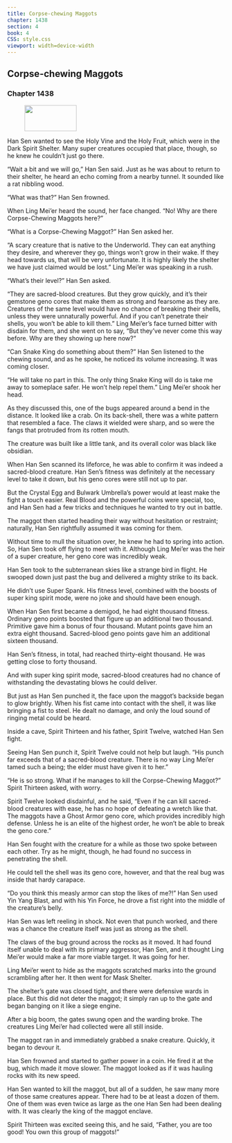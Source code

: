 ```yaml
---
title: Corpse-chewing Maggots
chapter: 1438
section: 4
book: 4
CSS: style.css
viewport: width=device-width
---
```


## Corpse-chewing Maggots

### Chapter 1438

<figure>
	<img src="../Images/gem.gif" alt="" id="gem" width="120" height="60" />
</figure>

Han Sen wanted to see the Holy Vine and the Holy Fruit, which were in the Dark Spirit Shelter. Many super creatures occupied that place, though, so he knew he couldn’t just go there.

“Wait a bit and we will go,” Han Sen said. Just as he was about to return to their shelter, he heard an echo coming from a nearby tunnel. It sounded like a rat nibbling wood.

“What was that?” Han Sen frowned.

When Ling Mei’er heard the sound, her face changed. “No! Why are there Corpse-Chewing Maggots here?”

“What is a Corpse-Chewing Maggot?” Han Sen asked her.

“A scary creature that is native to the Underworld. They can eat anything they desire, and wherever they go, things won’t grow in their wake. If they head towards us, that will be very unfortunate. It is highly likely the shelter we have just claimed would be lost.” Ling Mei’er was speaking in a rush.

“What’s their level?” Han Sen asked.

“They are sacred-blood creatures. But they grow quickly, and it’s their gemstone geno cores that make them as strong and fearsome as they are. Creatures of the same level would have no chance of breaking their shells, unless they were unnaturally powerful. And if you can’t penetrate their shells, you won’t be able to kill them.” Ling Mei’er’s face turned bitter with disdain for them, and she went on to say, “But they’ve never come this way before. Why are they showing up here now?”

“Can Snake King do something about them?” Han Sen listened to the chewing sound, and as he spoke, he noticed its volume increasing. It was coming closer.

“He will take no part in this. The only thing Snake King will do is take me away to someplace safer. He won’t help repel them.” Ling Mei’er shook her head.

As they discussed this, one of the bugs appeared around a bend in the distance. It looked like a crab. On its back-shell, there was a white pattern that resembled a face. The claws it wielded were sharp, and so were the fangs that protruded from its rotten mouth.

The creature was built like a little tank, and its overall color was black like obsidian.

When Han Sen scanned its lifeforce, he was able to confirm it was indeed a sacred-blood creature. Han Sen’s fitness was definitely at the necessary level to take it down, but his geno cores were still not up to par.

But the Crystal Egg and Bulwark Umbrella’s power would at least make the fight a touch easier. Real Blood and the powerful coins were special, too, and Han Sen had a few tricks and techniques he wanted to try out in battle.

The maggot then started heading their way without hesitation or restraint; naturally, Han Sen rightfully assumed it was coming for them.

Without time to mull the situation over, he knew he had to spring into action. So, Han Sen took off flying to meet with it. Although Ling Mei’er was the heir of a super creature, her geno core was incredibly weak.

Han Sen took to the subterranean skies like a strange bird in flight. He swooped down just past the bug and delivered a mighty strike to its back.

He didn’t use Super Spank. His fitness level, combined with the boosts of super king spirit mode, were no joke and should have been enough.

When Han Sen first became a demigod, he had eight thousand fitness. Ordinary geno points boosted that figure up an additional two thousand. Primitive gave him a bonus of four thousand. Mutant points gave him an extra eight thousand. Sacred-blood geno points gave him an additional sixteen thousand.

Han Sen’s fitness, in total, had reached thirty-eight thousand. He was getting close to forty thousand.

And with super king spirit mode, sacred-blood creatures had no chance of withstanding the devastating blows he could deliver.

But just as Han Sen punched it, the face upon the maggot’s backside began to glow brightly. When his fist came into contact with the shell, it was like bringing a fist to steel. He dealt no damage, and only the loud sound of ringing metal could be heard.

Inside a cave, Spirit Thirteen and his father, Spirit Twelve, watched Han Sen fight.

Seeing Han Sen punch it, Spirit Twelve could not help but laugh. “His punch far exceeds that of a sacred-blood creature. There is no way Ling Mei’er tamed such a being; the elder must have given it to her.”

“He is so strong. What if he manages to kill the Corpse-Chewing Maggot?” Spirit Thirteen asked, with worry.

Spirit Twelve looked disdainful, and he said, “Even if he can kill sacred-blood creatures with ease, he has no hope of defeating a wretch like that. The maggots have a Ghost Armor geno core, which provides incredibly high defense. Unless he is an elite of the highest order, he won’t be able to break the geno core.”

Han Sen fought with the creature for a while as those two spoke between each other. Try as he might, though, he had found no success in penetrating the shell.

He could tell the shell was its geno core, however, and that the real bug was inside that hardy carapace.

“Do you think this measly armor can stop the likes of me?!” Han Sen used Yin Yang Blast, and with his Yin Force, he drove a fist right into the middle of the creature’s belly.

Han Sen was left reeling in shock. Not even that punch worked, and there was a chance the creature itself was just as strong as the shell.

The claws of the bug ground across the rocks as it moved. It had found itself unable to deal with its primary aggressor, Han Sen, and it thought Ling Mei’er would make a far more viable target. It was going for her.

Ling Mei’er went to hide as the maggots scratched marks into the ground scrambling after her. It then went for Mask Shelter.

The shelter’s gate was closed tight, and there were defensive wards in place. But this did not deter the maggot; it simply ran up to the gate and began banging on it like a siege engine.

After a big boom, the gates swung open and the warding broke. The creatures Ling Mei’er had collected were all still inside.

The maggot ran in and immediately grabbed a snake creature. Quickly, it began to devour it.

Han Sen frowned and started to gather power in a coin. He fired it at the bug, which made it move slower. The maggot looked as if it was hauling rocks with its new speed.

Han Sen wanted to kill the maggot, but all of a sudden, he saw many more of those same creatures appear. There had to be at least a dozen of them. One of them was even twice as large as the one Han Sen had been dealing with. It was clearly the king of the maggot enclave.

Spirit Thirteen was excited seeing this, and he said, “Father, you are too good! You own this group of maggots!”